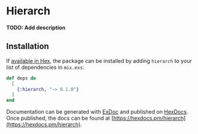 # Hierarch

**TODO: Add description**

## Installation

If [available in Hex](https://hex.pm/docs/publish), the package can be installed
by adding `hierarch` to your list of dependencies in `mix.exs`:

```elixir
def deps do
  [
    {:hierarch, "~> 0.1.0"}
  ]
end
```

Documentation can be generated with [ExDoc](https://github.com/elixir-lang/ex_doc)
and published on [HexDocs](https://hexdocs.pm). Once published, the docs can
be found at [https://hexdocs.pm/hierarch](https://hexdocs.pm/hierarch).

